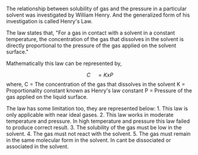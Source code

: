The relationship between solubility of gas and the pressure in a particular solvent was investigated by William Henry. And the generalized form of his investigation is called Henry's Law.

The law states that,
	"For a gas in contact with a solvent in a constant temperature, the concentration of the gas that dissolves in the solvent is directly proportional to the pressure of the gas applied on the solvent surface."

Mathematically this law can be represented by,

$$
C \quad = KxP
$$
where, 
	C = The concentration of the gas that dissolves in the solvent
	K = Proportionality constant known as Henry's law constant
	P = Pressure of the gas applied on the liquid surface.

The law has some limitation too, they are represented below:
	1. This law is only applicable with near ideal gases.
	2.  This law works in moderate temperature and pressure. In high temperature and pressure this law failed to produce correct result.
	3. The solubility of the gas must be low in the solvent.
	4. The gas must not react with the solvent.
	5. The gas must remain in the same molecular form in the solvent. In cant be dissociated or associated in the solvent.